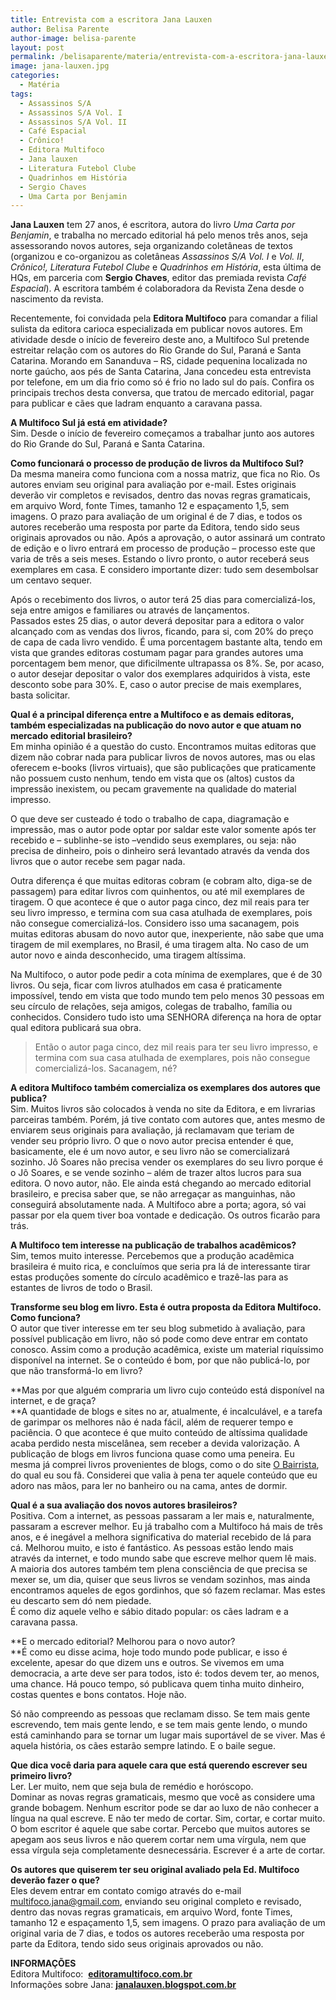 ```yaml
---
title: Entrevista com a escritora Jana Lauxen
author: Belisa Parente
author-image: belisa-parente
layout: post
permalink: /belisaparente/materia/entrevista-com-a-escritora-jana-lauxen/
image: jana-lauxen.jpg
categories:
  - Matéria
tags:
  - Assassinos S/A
  - Assassinos S/A Vol. I
  - Assassinos S/A Vol. II
  - Café Espacial
  - Crônico!
  - Editora Multifoco
  - Jana lauxen
  - Literatura Futebol Clube
  - Quadrinhos em História
  - Sergio Chaves
  - Uma Carta por Benjamin
---
```

**Jana Lauxen** tem 27 anos, é escritora, autora do livro *Uma Carta por Benjamin*, e trabalha no mercado editorial há pelo menos três anos, seja assessorando novos autores, seja organizando coletâneas de textos (organizou e co-organizou as coletâneas *Assassinos S/A Vol. I* e *Vol. II*, *Crônico!, Literatura Futebol Clube* e *Quadrinhos em História*, esta última de HQs, em parceria com **Sergio Chaves**, editor das premiada revista *Café Espacial*). A escritora também é colaboradora da Revista Zena desde o nascimento da revista.

Recentemente, foi convidada pela **Editora Multifoco** para comandar a filial sulista da editora carioca especializada em publicar novos autores. Em atividade desde o início de fevereiro deste ano, a Multifoco Sul pretende estreitar relação com os autores do Rio Grande do Sul, Paraná e Santa Catarina. Morando em Sananduva – RS, cidade pequenina localizada no norte gaúcho, aos pés de Santa Catarina, Jana concedeu esta entrevista por telefone, em um dia frio como só é frio no lado sul do país. Confira os principais trechos desta conversa, que tratou de mercado editorial, pagar para publicar e cães que ladram enquanto a caravana passa.

**A Multifoco Sul já está em atividade?**  
Sim. Desde o início de fevereiro começamos a trabalhar junto aos autores do Rio Grande do Sul, Paraná e Santa Catarina.

**Como funcionará o processo de produção de livros da Multifoco Sul?**  
Da mesma maneira como funciona com a nossa matriz, que fica no Rio. Os autores enviam seu original para avaliação por e-mail. Estes originais deverão vir completos e revisados, dentro das novas regras gramaticais, em arquivo Word, fonte Times, tamanho 12 e espaçamento 1,5, sem imagens. O prazo para avaliação de um original é de 7 dias, e todos os autores receberão uma resposta por parte da Editora, tendo sido seus originais aprovados ou não. Após a aprovação, o autor assinará um contrato de edição e o livro entrará em processo de produção – processo este que varia de três a seis meses. Estando o livro pronto, o autor receberá seus exemplares em casa. E considero importante dizer: tudo sem desembolsar um centavo sequer.

Após o recebimento dos livros, o autor terá 25 dias para comercializá-los, seja entre amigos e familiares ou através de lançamentos.  
Passados estes 25 dias, o autor deverá depositar para a editora o valor alcançado com as vendas dos livros, ficando, para si, com 20% do preço de capa de cada livro vendido. É uma porcentagem bastante alta, tendo em vista que grandes editoras costumam pagar para grandes autores uma porcentagem bem menor, que dificilmente ultrapassa os 8%. Se, por acaso, o autor desejar depositar o valor dos exemplares adquiridos à vista, este desconto sobe para 30%. E, caso o autor precise de mais exemplares, basta solicitar.

**Qual é a principal diferença entre a Multifoco e as demais editoras, também especializadas na publicação do novo autor e que atuam no mercado editorial brasileiro?**  
Em minha opinião é a questão do custo. Encontramos muitas editoras que dizem não cobrar nada para publicar livros de novos autores, mas ou elas oferecem e-books (livros virtuais), que são publicações que praticamente não possuem custo nenhum, tendo em vista que os (altos) custos da impressão inexistem, ou pecam gravemente na qualidade do material impresso.

O que deve ser custeado é todo o trabalho de capa, diagramação e impressão, mas o autor pode optar por saldar este valor somente após ter recebido e – sublinhe-se isto –vendido seus exemplares, ou seja: não precisa de dinheiro, pois o dinheiro será levantado através da venda dos livros que o autor recebe sem pagar nada.

Outra diferença é que muitas editoras cobram (e cobram alto, diga-se de passagem) para editar livros com quinhentos, ou até mil exemplares de tiragem. O que acontece é que o autor paga cinco, dez mil reais para ter seu livro impresso, e termina com sua casa atulhada de exemplares, pois não consegue comercializá-los. Considero isso uma sacanagem, pois muitas editoras abusam do novo autor que, inexperiente, não sabe que uma tiragem de mil exemplares, no Brasil, é uma tiragem alta. No caso de um autor novo e ainda desconhecido, uma tiragem altíssima.

Na Multifoco, o autor pode pedir a cota mínima de exemplares, que é de 30 livros. Ou seja, ficar com livros atulhados em casa é praticamente impossível, tendo em vista que todo mundo tem pelo menos 30 pessoas em seu círculo de relações, seja amigos, colegas de trabalho, família ou conhecidos. Considero tudo isto uma SENHORA diferença na hora de optar qual editora publicará sua obra.

> Então o autor paga cinco, dez mil reais para ter seu livro impresso, e termina com sua casa atulhada de exemplares, pois não consegue comercializá-los. Sacanagem, né?

**A editora Multifoco também comercializa os exemplares dos autores que publica?**  
Sim. Muitos livros são colocados à venda no site da Editora, e em livrarias parceiras também. Porém, já tive contato com autores que, antes mesmo de enviarem seus originais para avaliação, já reclamavam que teriam de vender seu próprio livro. O que o novo autor precisa entender é que, basicamente, ele é um novo autor, e seu livro não se comercializará sozinho. Jô Soares não precisa vender os exemplares do seu livro porque é o Jô Soares, e se vende sozinho – além de trazer altos lucros para sua editora. O novo autor, não. Ele ainda está chegando ao mercado editorial brasileiro, e precisa saber que, se não arregaçar as manguinhas, não conseguirá absolutamente nada. A Multifoco abre a porta; agora, só vai passar por ela quem tiver boa vontade e dedicação. Os outros ficarão para trás.

**A Multifoco tem interesse na publicação de trabalhos acadêmicos?**  
Sim, temos muito interesse. Percebemos que a produção acadêmica brasileira é muito rica, e concluímos que seria pra lá de interessante tirar estas produções somente do círculo acadêmico e trazê-las para as estantes de livros de todo o Brasil.

**Transforme seu blog em livro. Esta é outra proposta da Editora Multifoco. Como funciona?**  
O autor que tiver interesse em ter seu blog submetido à avaliação, para possível publicação em livro, não só pode como deve entrar em contato conosco. Assim como a produção acadêmica, existe um material riquíssimo disponível na internet. Se o conteúdo é bom, por que não publicá-lo, por que não transformá-lo em livro?

**Mas por que alguém compraria um livro cujo conteúdo está disponível na internet, e de graça?  
**A quantidade de blogs e sites no ar, atualmente, é incalculável, e a tarefa de garimpar os melhores não é nada fácil, além de requerer tempo e paciência. O que acontece é que muito conteúdo de altíssima qualidade acaba perdido nesta miscelânea, sem receber a devida valorização. A publicação de blogs em livros funciona quase como uma peneira. Eu mesma já comprei livros provenientes de blogs, como o do site <a title="o Bairrista" href="http://obairrista.com/" target="_blank">O Bairrista</a>, do qual eu sou fã. Considerei que valia à pena ter aquele conteúdo que eu adoro nas mãos, para ler no banheiro ou na cama, antes de dormir.

**Qual é a sua avaliação dos novos autores brasileiros?**  
Positiva. Com a internet, as pessoas passaram a ler mais e, naturalmente, passaram a escrever melhor. Eu já trabalho com a Multifoco há mais de três anos, e é inegável a melhora significativa do material recebido de lá para cá. Melhorou muito, e isto é fantástico. As pessoas estão lendo mais através da internet, e todo mundo sabe que escreve melhor quem lê mais.  
A maioria dos autores também tem plena consciência de que precisa se mexer se, um dia, quiser que seus livros se vendam sozinhos, mas ainda encontramos aqueles de egos gordinhos, que só fazem reclamar. Mas estes eu descarto sem dó nem piedade.  
É como diz aquele velho e sábio ditado popular: os cães ladram e a caravana passa.

**E o mercado editorial? Melhorou para o novo autor?  
**É como eu disse acima, hoje todo mundo pode publicar, e isso é excelente, apesar do que dizem uns e outros. Se vivemos em uma democracia, a arte deve ser para todos, isto é: todos devem ter, ao menos, uma chance. Há pouco tempo, só publicava quem tinha muito dinheiro, costas quentes e bons contatos. Hoje não.

Só não compreendo as pessoas que reclamam disso. Se tem mais gente escrevendo, tem mais gente lendo, e se tem mais gente lendo, o mundo está caminhando para se tornar um lugar mais suportável de se viver. Mas é aquela história, os cães estarão sempre latindo. E o baile segue.

**Que dica você daria para aquele cara que está querendo escrever seu primeiro livro?**  
Ler. Ler muito, nem que seja bula de remédio e horóscopo.  
Dominar as novas regras gramaticais, mesmo que você as considere uma grande bobagem. Nenhum escritor pode se dar ao luxo de não conhecer a língua na qual escreve. E não ter medo de cortar. Sim, cortar, e cortar muito. O bom escritor é aquele que sabe cortar. Percebo que muitos autores se apegam aos seus livros e não querem cortar nem uma vírgula, nem que essa vírgula seja completamente desnecessária. Escrever é a arte de cortar.

**Os autores que quiserem ter seu original avaliado pela Ed. Multifoco deverão fazer o que?**  
Eles devem entrar em contato comigo através do e-mail [multifoco.jana@gmail.com][1], enviando seu original completo e revisado, dentro das novas regras gramaticais, em arquivo Word, fonte Times, tamanho 12 e espaçamento 1,5, sem imagens. O prazo para avaliação de um original varia de 7 dias, e todos os autores receberão uma resposta por parte da Editora, tendo sido seus originais aprovados ou não.

**INFORMAÇÕES**  
Editora Multifoco:  **[editoramultifoco.com.br][2]**  
Informações sobre Jana: **[janalauxen.blogspot.com.br][3]**

[1]: mailot:multifoco.jana@gmail.com "Email de contato de Jana"
[2]: http://www.editoramultifoco.com.br/ "Site da Editora Multifoco"
[3]: http://janalauxen.blogspot.com.br/ "Blog da Jana"